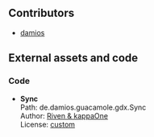 ## Contributors
* [damios](https://github.com/crykn)

## External assets and code
### Code
- **Sync**\
  Path: de.damios.guacamole.gdx.Sync\
  Author: [Riven & kappaOne](https://github.com/LWJGL/lwjgl/blob/master/src/java/org/lwjgl/opengl/Sync.java)\
  License: [custom](http://legacy.lwjgl.org/license.php.html)
